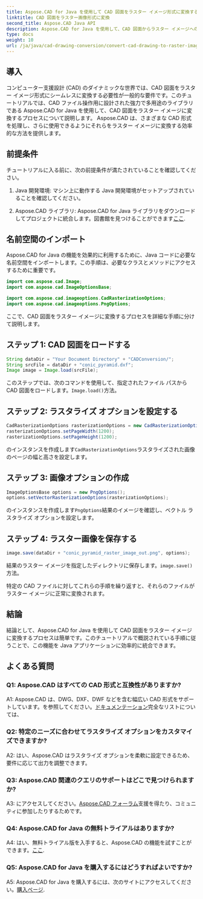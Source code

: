 ```yaml
---
title: Aspose.CAD for Java を使用して CAD 図面をラスター イメージ形式に変換する
linktitle: CAD 図面をラスター画像形式に変換
second_title: Aspose.CAD Java API
description: Aspose.CAD for Java を使用して、CAD 図面からラスター イメージへのシームレスな変換を検討します。効率的に統合するには、ステップバイステップのガイドに従ってください。
type: docs
weight: 10
url: /ja/java/cad-drawing-conversion/convert-cad-drawing-to-raster-image/
---
```

## 導入

コンピューター支援設計 (CAD) のダイナミックな世界では、CAD 図面をラスター イメージ形式にシームレスに変換する必要性が一般的な要件です。このチュートリアルでは、CAD ファイル操作用に設計された強力で多用途のライブラリである Aspose.CAD for Java を使用して、CAD 図面をラスター イメージに変換するプロセスについて説明します。 Aspose.CAD は、さまざまな CAD 形式を処理し、さらに使用できるようにそれらをラスター イメージに変換する効率的な方法を提供します。

## 前提条件

チュートリアルに入る前に、次の前提条件が満たされていることを確認してください。

1. Java 開発環境: マシン上に動作する Java 開発環境がセットアップされていることを確認してください。

2. Aspose.CAD ライブラリ: Aspose.CAD for Java ライブラリをダウンロードしてプロジェクトに統合します。図書館を見つけることができます[ここ](https://releases.aspose.com/cad/java/).

## 名前空間のインポート

Aspose.CAD for Java の機能を効果的に利用するために、Java コードに必要な名前空間をインポートします。この手順は、必要なクラスとメソッドにアクセスするために重要です。

```java
import com.aspose.cad.Image;
import com.aspose.cad.ImageOptionsBase;

import com.aspose.cad.imageoptions.CadRasterizationOptions;
import com.aspose.cad.imageoptions.PngOptions;
```

ここで、CAD 図面をラスター イメージに変換するプロセスを詳細な手順に分けて説明します。

## ステップ 1: CAD 図面をロードする

```java
String dataDir = "Your Document Directory" + "CADConversion/";
String srcFile = dataDir + "conic_pyramid.dxf";
Image image = Image.load(srcFile);
```

このステップでは、次のコマンドを使用して、指定されたファイル パスから CAD 図面をロードします。`Image.load()`方法。

## ステップ 2: ラスタライズ オプションを設定する

```java
CadRasterizationOptions rasterizationOptions = new CadRasterizationOptions();
rasterizationOptions.setPageWidth(1200);
rasterizationOptions.setPageHeight(1200);
```

のインスタンスを作成します`CadRasterizationOptions`ラスタライズされた画像のページの幅と高さを設定します。

## ステップ 3: 画像オプションの作成

```java
ImageOptionsBase options = new PngOptions();
options.setVectorRasterizationOptions(rasterizationOptions);
```

のインスタンスを作成します`PngOptions`結果のイメージを確認し、ベクトル ラスタライズ オプションを設定します。

## ステップ 4: ラスター画像を保存する

```java
image.save(dataDir + "conic_pyramid_raster_image_out.png", options);
```

結果のラスター イメージを指定したディレクトリに保存します。`image.save()`方法。

特定の CAD ファイルに対してこれらの手順を繰り返すと、それらのファイルがラスター イメージに正常に変換されます。

## 結論

結論として、Aspose.CAD for Java を使用して CAD 図面をラスター イメージに変換するプロセスは簡単です。このチュートリアルで概説されている手順に従うことで、この機能を Java アプリケーションに効率的に統合できます。

## よくある質問

### Q1: Aspose.CAD はすべての CAD 形式と互換性がありますか?

 A1: Aspose.CAD は、DWG、DXF、DWF などを含む幅広い CAD 形式をサポートしています。を参照してください。[ドキュメンテーション](https://reference.aspose.com/cad/java/)完全なリストについては、

### Q2: 特定のニーズに合わせてラスタライズ オプションをカスタマイズできますか?

A2: はい、Aspose.CAD はラスタライズ オプションを柔軟に設定できるため、要件に応じて出力を調整できます。

### Q3: Aspose.CAD 関連のクエリのサポートはどこで見つけられますか?

 A3: にアクセスしてください。[Aspose.CAD フォーラム](https://forum.aspose.com/c/cad/19)支援を得たり、コミュニティに参加したりするためです。

### Q4: Aspose.CAD for Java の無料トライアルはありますか?

 A4: はい、無料トライアル版を入手すると、Aspose.CAD の機能を試すことができます。[ここ](https://releases.aspose.com/).

### Q5: Aspose.CAD for Java を購入するにはどうすればよいですか?

 A5: Aspose.CAD for Java を購入するには、次のサイトにアクセスしてください。[購入ページ](https://purchase.aspose.com/buy).